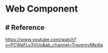 # Web Component

## # Reference

https://www.youtube.com/watch?v=PCWaFLy3VUo&ab_channel=TraversyMedia

